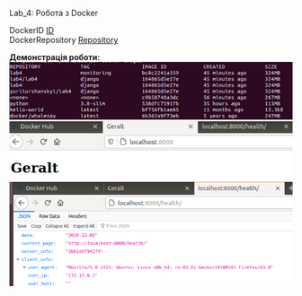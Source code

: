 Lab_4: Робота з Docker

DockerID [ID](https://hub.docker.com/u/yuriiurshanskyi)  
DockerRepository [Repository](https://hub.docker.com/repository/docker/yuriiurshanskyi/lab4)  

__Демонстрація роботи:__  
![](./images.png)
![](./geralt.png)
![](./health.png)
